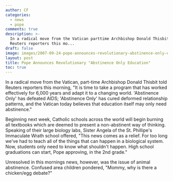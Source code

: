 ```yaml
---
author: CF
categories:
  - news
  - pope
comments: true
description: >-
  In a radical move from the Vatican parttime Archbishop Donald Thisbit told
  Reuters reporters this mo...
draft: false
image: images/2007-09-24-pope-announces-revolutionary-abstinence-only-education.jpg
layout: post
title: Pope Announces Revolutionary "Abstinence Only Education"
toc: true
---
```

    
In a radical move from the Vatican, part-time Archbishop Donald Thisbit told Reuters reporters this morning, "It is time to take a program that has worked effectively for 6,000 years and adapt it to a changing world. 'Abstinence Only' has defeated AIDS; 'Abstinence Only' has cured deformed relationship patterns, and the Vatican today believes that education itself may only need abstinence."    
    
Beginning next week, Catholic schools across the world will begin burning all textbooks which are deemed to present a non-abstinent way of thinking. Speaking of their large biology labs, Sister Angela of the St. Phillipe's Immaculate Wrath school offered, "This news comes as a relief. For too long we've had to teach all of the things that can happen in a biological system. Now, students only need to know what shouldn't happen. High school graduations can start, Pope approving, in the 2nd grade."    
    
Unresolved in this mornings news, however, was the issue of animal abstinence. Confused area children pondered, "Mommy, why is there a chicken/egg debate?"    
